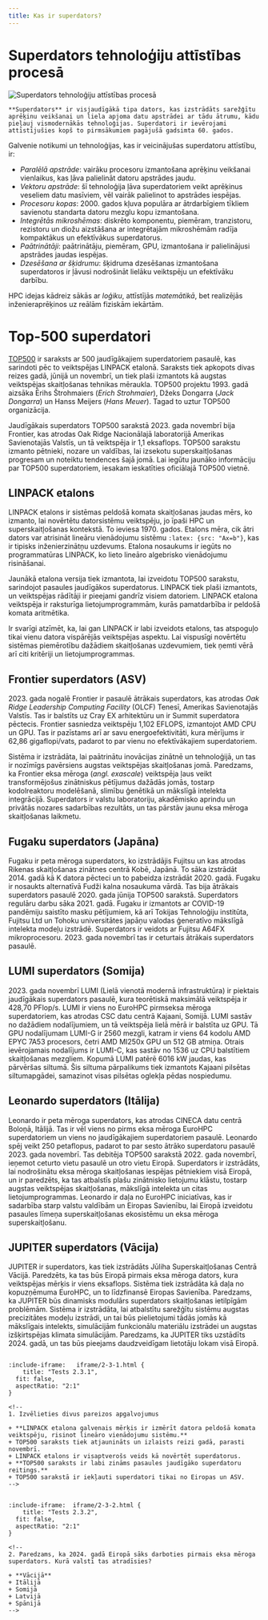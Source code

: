 ```yaml
---
title: Kas ir superdators?
---
```



# Superdators tehnoloģiju attīstības procesā 

![Superdators tehnoloģiju attīstības procesā ](https://hpc-ievads.netlify.app/_astro/shutterstock_395065996-1030x580.f8bd8c14_Z2jEFXq.avif)


```attention-note {label: "Definīcija"}
**Superdators** ir visjaudīgākā tipa dators, kas izstrādāts sarežģītu aprēķinu veikšanai un liela apjoma datu apstrādei ar tādu ātrumu, kādu pieļauj vismodernākās tehnoloģijas. Superdatori ir ievērojami attīstījušies kopš to pirmsākumiem pagājušā gadsimta 60. gados. 
```

Galvenie notikumi un tehnoloģijas, kas ir veicinājušas superdatoru attīstību, ir:
+ *Paralēlā apstrāde*: vairāku procesoru izmantošana aprēķinu veikšanai vienlaikus, kas ļāva palielināt datoru apstrādes jaudu.  
+ *Vektoru apstrāde*: šī tehnoloģija ļāva superdatoriem veikt aprēķinus veseliem datu masīviem, vēl vairāk palielinot to apstrādes iespējas.  
+ *Procesoru kopas*: 2000. gados kļuva populāra ar ātrdarbīgiem tīkliem savienotu standarta datoru mezglu kopu izmantošana.  
+ *Integrētās mikroshēmas*: diskrēto komponentu, piemēram, tranzistoru, rezistoru un diožu aizstāšana ar integrētajām mikroshēmām radīja kompaktākus un efektīvākus superdatorus.  
+ *Paātrinātāji*: paātrinātāju, piemēram, GPU, izmantošana ir palielinājusi apstrādes jaudas iespējas.  
+ *Dzesēšana ar šķidrumu*: šķidruma dzesēšanas izmantošana superdatoros ir ļāvusi nodrošināt lielāku veiktspēju un efektīvāku darbību.

<!--
```attention-warning {label: "Apskati resursu"}
[RTU HPC resursā ir SUPERDATORA definīcija](https://hpc.rtu.lv/hpc/kas-ir-hpc/)

```  -->



HPC idejas kādreiz sākās ar _loģiku_, attīstījās _matemātikā_, bet realizējās inženieraprēķinos uz reālām fiziskām iekārtām.


# Top-500 superdatori

[TOP500](https://www.top500.org) ir saraksts ar 500 jaudīgākajiem superdatoriem pasaulē, kas sarindoti pēc to veiktspējas LINPACK etalonā. 
Saraksts tiek apkopots divas reizes gadā, jūnijā un novembrī, un tiek plaši izmantots kā augstas veiktspējas skaitļošanas tehnikas mēraukla. 
TOP500 projektu 1993. gadā aizsāka Ērihs Štrohmaiers (*Erich Strohmaier*), Džeks Dongarra (*Jack Dongarra*) un Hanss Meijers (*Hans Meuer*). 
Tagad to uztur TOP500 organizācija. 

Jaudīgākais superdators TOP500 sarakstā 2023. gada novembrī bija Frontier, kas atrodas Oak Ridge Nacionālajā laboratorijā Amerikas Savienotajās Valstīs, 
un tā veiktspēja ir 1,1 eksaflops. TOP500 sarakstu izmanto pētnieki, nozare un valdības, 
lai izsekotu superskaitļošanas progresam un noteiktu tendences šajā jomā.
Lai iegūtu jaunāko informāciju par TOP500 superdatoriem, iesakam ieskatīties oficiālajā TOP500 vietnē.

## LINPACK etalons

LINPACK etalons ir sistēmas peldošā komata skaitļošanas jaudas mērs, ko izmanto, lai novērtētu datorsistēmu veiktspēju, 
jo īpaši HPC un superskaitļošanas kontekstā. To ieviesa 1970. gados. Etalons mēra, 
cik ātri dators var atrisināt lineāru vienādojumu sistēmu `:latex: {src: "Ax=b"}`, kas ir tipisks inženierzinātņu uzdevums. 
Etalona nosaukums ir iegūts no programmatūras LINPACK, ko lieto lineāro algebrisko vienādojumu risināšanai.

Jaunākā etalona versija tiek izmantota, lai izveidotu TOP500 sarakstu, sarindojot pasaules jaudīgākos superdatorus. 
LINPACK tiek plaši izmantots, un veiktspējas rādītāji ir pieejami gandrīz visiem datoriem. 
LINPACK etalona veiktspēja ir raksturīga lietojumprogrammām, kurās pamatdarbība ir peldošā komata aritmētika. 

Ir svarīgi atzīmēt, ka, lai gan LINPACK ir labi izveidots etalons, tas atspoguļo tikai vienu datora vispārējās veiktspējas aspektu. 
Lai vispusīgi novērtētu sistēmas piemērotību dažādiem skaitļošanas uzdevumiem, tiek ņemti vērā arī citi kritēriji un lietojumprogrammas.

## Frontier superdators (ASV)

2023. gada nogalē Frontier ir pasaulē ātrākais superdators, kas atrodas *Oak Ridge Leadership Computing Facility* (OLCF) Tenesī, Amerikas Savienotajās Valstīs. 
Tas ir balstīts uz Cray EX arhitektūru un ir Summit superdatora pēctecis. Frontier sasniedza veiktspēju 1,102 EFLOPS, 
izmantojot AMD CPU un GPU. Tas ir pazīstams arī ar savu energoefektivitāti, kura mērījums ir 62,86 gigaflopi/vats, padarot to par vienu no efektīvākajiem superdatoriem. 

Sistēma ir izstrādāta, lai paātrinātu inovācijas zinātnē un tehnoloģijā, un tas ir nozīmīgs pavērsiens augstas veiktspējas skaitļošanas jomā. 
Paredzams, ka Frontier eksa mēroga (*angl. exascale*) veiktspēja ļaus veikt transformējošus zinātniskus pētījumus dažādās jomās, tostarp kodolreaktoru modelēšanā, 
slimību ģenētikā un mākslīgā intelekta integrācijā. 
Superdators ir valstu laboratoriju, akadēmisko aprindu un privātās nozares sadarbības rezultāts, un tas pārstāv jaunu eksa mēroga skaitļošanas laikmetu.

## Fugaku superdators (Japāna)

Fugaku ir peta mēroga superdators, ko izstrādājis Fujitsu un kas atrodas Rikenas skaitļošanas zinātnes centrā Kobē, Japānā. To sāka izstrādāt 2014. gadā 
kā K datora pēcteci un to pabeidza izstrādāt 2020. gadā. Fugaku ir nosaukts alternatīvā Fudži kalna nosaukuma vārdā. 
Tas bija ātrākais superdators pasaulē 2020. gada jūnija TOP500 sarakstā. Superdators regulāru darbu sāka 2021. gadā. 
Fugaku ir izmantots ar COVID-19 pandēmiju saistīto masku pētījumiem, kā arī Tokijas Tehnoloģiju institūta, Fujitsu Ltd un Tohoku universitātes japāņu valodas 
ģeneratīvo mākslīgā intelekta modeļu izstrādē. Superdators ir veidots ar Fujitsu A64FX mikroprocesoru. 2023. gada novembrī tas ir ceturtais ātrākais superdators pasaulē.

## LUMI superdators (Somija)

2023. gada novembrī LUMI (Lielā vienotā modernā infrastruktūra) ir piektais jaudīgākais superdators pasaulē, kura teorētiskā maksimālā veiktspēja ir 428,70 PFlop/s. 
LUMI ir viens no EuroHPC pirmseksa mēroga superdatoriem, kas atrodas CSC datu centrā Kajaani, Somijā.
LUMI sastāv no dažādiem nodalījumiem, un tā veiktspēja lielā mērā ir balstīta uz GPU. Tā GPU nodalījumam LUMI-G ir 2560 mezgli, katram ir viens 64 kodolu AMD EPYC 7A53 procesors, četri AMD MI250x GPU un 512 GB atmiņa. Otrais ievērojamais nodalījums ir LUMI-C, kas sastāv no 1536 uz CPU balstītiem skaitļošanas mezgliem. 
Kopumā LUMI patērē 6016 kW jaudas, kas pārvēršas siltumā. Šis siltuma pārpalikums tiek izmantots Kajaani pilsētas siltumapgādei, samazinot visas pilsētas oglekļa pēdas nospiedumu.

## Leonardo superdators (Itālija)

Leonardo ir peta mēroga superdators, kas atrodas CINECA datu centrā Boloņā, Itālijā. Tas ir vēl viens no pirms eksa mēroga EuroHPC superdatoriem un viens no 
jaudīgākajiem superdatoriem pasaulē. Leonardo spēj veikt 250 petaflopus, padarot to par sesto ātrāko superdatoru pasaulē 2023. gada novembrī. 
Tas debitēja TOP500 sarakstā 2022. gada novembrī, ieņemot ceturto vietu pasaulē un otro vietu Eiropā. Superdators ir izstrādāts, lai nodrošinātu eksa mēroga 
skaitļošanas iespējas pētniekiem visā Eiropā, un ir paredzēts, ka tas atbalstīs plašu zinātnisko lietojumu klāstu, tostarp augstas veiktspējas skaitļošanas, 
mākslīgā intelekta un citas lietojumprogrammas. Leonardo ir daļa no EuroHPC iniciatīvas, kas ir sadarbība starp valstu valdībām un Eiropas Savienību, 
lai Eiropā izveidotu pasaules līmeņa superskaitļošanas ekosistēmu un eksa mēroga superskaitļošanu.

## JUPITER superdators (Vācija)

JUPITER ir superdators, kas tiek izstrādāts Jūliha Superskaitļošanas Centrā Vācijā. Paredzēts, ka tas būs Eiropā pirmais eksa mēroga dators, 
kura veiktspējas mērķis ir viens eksaflops. Sistēma tiek izstrādāta kā daļa no kopuzņēmuma EuroHPC, un to līdzfinansē Eiropas Savienība. 
Paredzams, ka JUPITER būs dinamisks modulārs superdators skaitļošanas ietilpīgām problēmām. Sistēma ir izstrādāta, lai atbalstītu sarežģītu 
sistēmu augstas precizitātes modeļu izstrādi, un tai būs pielietojumi tādās jomās kā mākslīgais intelekts, simulācijām funkcionālu materiālu izstrādei 
un augstas izšķirtspējas klimata simulācijām. Paredzams, ka JUPITER tiks uzstādīts 2024. gadā, un tas būs pieejams daudzveidīgam lietotāju lokam visā Eiropā. 

<!--
### Pašpārbaude -->
```spoiler {title: "Pašpārbaudes jautājums"}

:include-iframe:   iframe/2-3-1.html {
    title: "Tests 2.3.1",
  fit: false, 
  aspectRatio: "2:1"
}

<!--
1. Izvēlieties divus pareizos apgalvojumus

+ **LINPACK etalona galvenais mērķis ir izmērīt datora peldošā komata veiktspēju, risinot lineāro vienādojumu sistēmu.**
+ TOP500 saraksts tiek atjaunināts un izlaists reizi gadā, parasti novembrī.
+ LINPACK etalons ir visaptverošs veids kā novērtēt superdatorus.
+ **TOP500 saraksts ir labi zināms pasaules jaudīgāko superdatoru reitings.**
+ TOP500 sarakstā ir iekļauti superdatori tikai no Eiropas un ASV.
-->
```

```spoiler {title: "Pašpārbaudes jautājums"}

:include-iframe:  iframe/2-3-2.html {
    title: "Tests 2.3.2",
  fit: false, 
  aspectRatio: "2:1"
}

<!--
2. Paredzams, ka 2024. gadā Eiropā sāks darboties pirmais eksa mēroga superdators. Kurā valstī tas atradīsies?

+ **Vācijā**
+ Itālijā
+ Somijā
+ Latvijā
+ Spānijā
-->
```
